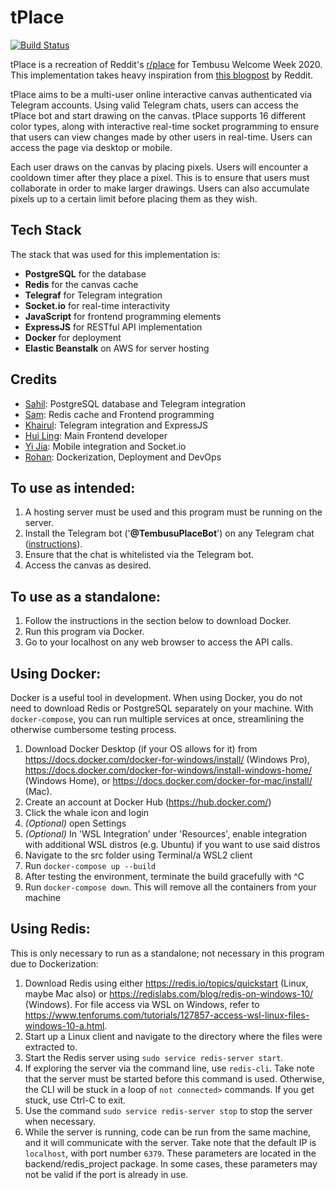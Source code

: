 # tPlace 
[![Build Status](https://travis-ci.org/Tancho-Welcome-Week/tPlace.svg?branch=master)](https://travis-ci.org/Tancho-Welcome-Week/tPlace)

tPlace is a recreation of Reddit's [r/place](https://en.wikipedia.org/wiki/Place_(Reddit)) for Tembusu Welcome Week 2020.
This implementation takes heavy inspiration from 
[this blogpost](https://redditblog.com/2017/04/13/how-we-built-rplace/) by Reddit.

tPlace aims to be a multi-user online interactive canvas authenticated via Telegram accounts. Using valid Telegram
chats, users can access the tPlace bot and start drawing on the canvas. tPlace supports 16 different color types, along
with interactive real-time socket programming to ensure that users can view changes made by other users in real-time.
Users can access the page via desktop or mobile.

Each user draws on the canvas by placing pixels. Users will encounter a cooldown timer after they place a pixel. This is
to ensure that users must collaborate in order to make larger drawings. Users can also accumulate pixels up to a
certain limit before placing them as they wish.

## Tech Stack

The stack that was used for this implementation is:
- **PostgreSQL** for the database
- **Redis** for the canvas cache
- **Telegraf** for Telegram integration
- **Socket.io** for real-time interactivity
- **JavaScript** for frontend programming elements
- **ExpressJS** for RESTful API implementation
- **Docker** for deployment
- **Elastic Beanstalk** on AWS for server hosting

## Credits

- [Sahil](https://github.com/Sahilgat): PostgreSQL database and Telegram integration
- [Sam](https://github.com/Sam-limyr): Redis cache and Frontend programming
- [Khairul](https://github.com/khairulazman1997): Telegram integration and ExpressJS
- [Hui Ling](https://github.com/porkeypine): Main Frontend developer
- [Yi Jia](https://github.com/fluffysaur): Mobile integration and Socket.io
- [Rohan](https://github.com/rohan-av): Dockerization, Deployment and DevOps

## To use as intended:

1. A hosting server must be used and this program must be running on the server.
2. Install the Telegram bot ('**@TembusuPlaceBot**') on any Telegram chat ([instructions](https://docs.google.com/presentation/d/1PvEgIjDTDicbbiSd4Mj8fXBc6uV1n9qT9pmAv2R-OfI/edit#slide=id.g8c821f1979_0_204)).
3. Ensure that the chat is whitelisted via the Telegram bot.
4. Access the canvas as desired.

## To use as a standalone:

1. Follow the instructions in the section below to download Docker.
2. Run this program via Docker.
3. Go to your localhost on any web browser to access the API calls.

## Using Docker:

Docker is a useful tool in development. When using Docker, you do not need to download Redis or PostgreSQL separately on your machine. With `docker-compose`, you can run multiple services at once, streamlining the otherwise cumbersome testing process.

1. Download Docker Desktop (if your OS allows for it) from https://docs.docker.com/docker-for-windows/install/ (Windows Pro), https://docs.docker.com/docker-for-windows/install-windows-home/ (Windows Home), or https://docs.docker.com/docker-for-mac/install/ (Mac).
2. Create an account at Docker Hub (https://hub.docker.com/)
3. Click the whale icon and login
4. _(Optional)_ open Settings
5. _(Optional)_ In 'WSL Integration' under 'Resources', enable integration with additional WSL distros (e.g. Ubuntu) if you want to use said distros
6. Navigate to the src folder using Terminal/a WSL2 client
7. Run `docker-compose up --build`
8. After testing the environment, terminate the build gracefully with ^C
9. Run `docker-compose down`. This will remove all the containers from your machine

## Using Redis:

This is only necessary to run as a standalone; not necessary in this program due to Dockerization:

1. Download Redis using either https://redis.io/topics/quickstart (Linux, maybe Mac also) or
   https://redislabs.com/blog/redis-on-windows-10/ (Windows). For file access via WSL on Windows, refer to
   https://www.tenforums.com/tutorials/127857-access-wsl-linux-files-windows-10-a.html.
2. Start up a Linux client and navigate to the directory where the files were extracted to.
3. Start the Redis server using `sudo service redis-server start`.
4. If exploring the server via the command line, use `redis-cli`. Take note that the server must be started before this
   command is used. Otherwise, the CLI will be stuck in a loop of `not connected>` commands. If you get stuck,
   use Ctrl-C to exit.
5. Use the command `sudo service redis-server stop` to stop the server when necessary.
6. While the server is running, code can be run from the same machine, and it will communicate with the server. Take
   note that the default IP is `localhost`, with port number `6379`. These parameters are located in the
   backend/redis_project package. In some cases, these parameters may not be valid if the port is already in use.
